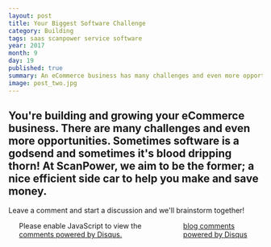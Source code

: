 ```yaml
---
layout: post
title: Your Biggest Software Challenge
category: Building
tags: saas scanpower service software
year: 2017
month: 9
day: 19 
published: true
summary: An eCommerce business has many challenges and even more opportunities
image: post_two.jpg
---
```

## **You're building and growing your eCommerce business. There are many challenges and even more opportunities. Sometimes software is a godsend and sometimes it's blood dripping thorn! At ScanPower, we aim to be the former; a nice efficient side car to help you make and save money.**

Leave a comment and start a discussion and we'll brainstorm together!

<div class="row">
<div class="span9 columns">
<div id="disqus_thread"></div>
<script type="text/javascript">
var disqus_shortname = 'softserve'; // required: replace example with your forum shortname
var disqus_identifier = '{{ page.url }}';
var disqus_url = 'http://pretherford.github.com{{ page.url }}';
(function() {
var dsq = document.createElement('script'); dsq.type = 'text/javascript'; dsq.async = true;
dsq.src = 'http://' + disqus_shortname + '.disqus.com/embed.js';
(document.getElementsByTagName('head')[0] || document.getElementsByTagName('body')[0]).appendChild(dsq);
})();
</script>
<noscript>Please enable JavaScript to view the <a href="http://disqus.com/?ref_noscript">comments powered by Disqus.</a></noscript>
<a href="http://disqus.com" class="dsq-brlink">blog comments powered by <span class="logo-disqus">Disqus</span></a>
</div>
</div>

<!-- Twitter -->
<script>!function(d,s,id){var js,fjs=d.getElementsByTagName(s)[0];if(!d.getElementById(id)){js=d.createElement(s);js.id=id;js.src="//platform.twitter.com/widgets.js";fjs.parentNode.insertBefore(js,fjs);}}(document,"script","twitter-wjs");</script>
